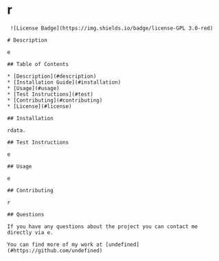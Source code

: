 # r
     ![License Badge](https://img.shields.io/badge/license-GPL 3.0-red)
     
    # Description

    e 
    
    ## Table of Contents
 
    * [Description](#description)
    * [Installation Guide](#installation)
    * [Usage](#usage)
    * [Test Instructions](#test)
    * [Contributing](#contributing)
    * [License](#license)
    
    ## Installation

    rdata.

    ## Test Instructions

    e

    ## Usage

    e

    ## Contributing

    r

    ## Questions
     
    If you have any questions about the project you can contact me directly via e. 

    You can find more of my work at [undefined](#https://github.com/undefined)   
    